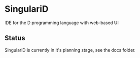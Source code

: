 SingulariD
==========

IDE for the D programming language with web-based UI

## Status

SingulariD is currently in it's planning stage, see the docs folder.
